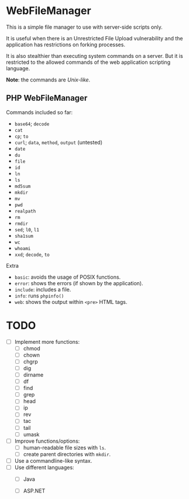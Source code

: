 # WebFileManager

This is a simple file manager to use with server-side scripts only.

It is useful when there is an Unrestricted File Upload vulnerability and the application
has restrictions on forking processes.

It is also stealthier than executing system commands on a server. But it is restricted to
the allowed commands of the web application scripting language.

**Note**: the commands are *Unix-like*.

## PHP WebFileManager

Commands included so far:
- `base64`; `decode`
- `cat`
- `cp`; `to`
- `curl`; `data`, `method`, `output` (untested)
- `date`
- `du`
- `file`
- `id`
- `ln`
- `ls`
- `md5sum`
- `mkdir`
- `mv`
- `pwd`
- `realpath`
- `rm`
- `rmdir`
- `sed`; `l0`, `l1`
- `sha1sum`
- `wc`
- `whoami`
- `xxd`; `decode`, `to`

Extra
- `basic`: avoids the usage of POSIX functions.
- `error`: shows the errors (if shown by the application).
- `include`: includes a file.
- `info`: runs `phpinfo()`
- `web`: shows the output within `<pre>` HTML tags.

# TODO

- [ ] Implement more functions:
    - [ ] chmod
    - [ ] chown
    - [ ] chgrp
    - [ ] dig
    - [ ] dirname
    - [ ] df
    - [ ] find
    - [ ] grep
    - [ ] head
    - [ ] ip
    - [ ] rev
    - [ ] tac
    - [ ] tail
    - [ ] umask
- [ ] Improve functions/options:
    - [ ] human-readable file sizes with `ls`.
    - [ ] create parent directories with `mkdir`.
- [ ] Use a commandline-like syntax.
- [ ] Use different languages:
    - [ ] Java
    - [ ] ASP.NET

